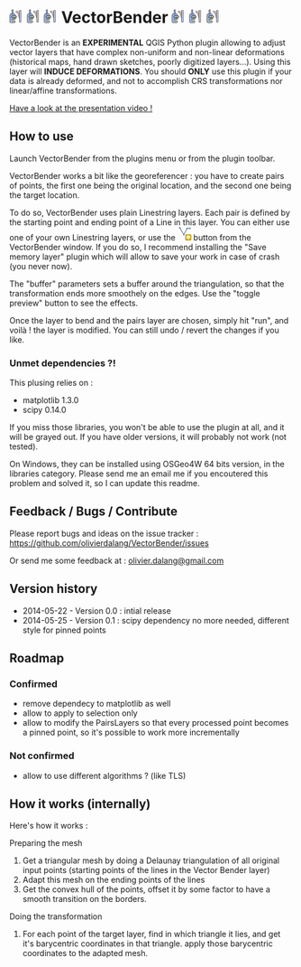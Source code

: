 # ![create pairs layers](resources/icon.png) ![create pairs layers](resources/icon.png) ![create pairs layers](resources/icon.png) VectorBender ![create pairs layers](resources/icon.png) ![create pairs layers](resources/icon.png) ![create pairs layers](resources/icon.png)

VectorBender is an __EXPERIMENTAL__ QGIS Python plugin allowing to adjust vector layers that have complex non-uniform and non-linear deformations (historical maps, hand drawn sketches, poorly digitized layers...). Using this layer will __INDUCE DEFORMATIONS__. You should __ONLY__ use this plugin if your data is already deformed, and not to accomplish CRS transformations nor linear/affine transformations.

[Have a look at the presentation video !](https://vimeo.com/96142479)


## How to use

Launch VectorBender from the plugins menu or from the plugin toolbar.

VectorBender works a bit like the georeferencer : you have to create pairs of points, the first one being the original location, and the second one being the target location.

To do so, VectorBender uses plain Linestring layers. Each pair is defined by the starting point and ending point of a Line in this layer.
You can either use one of your own Linestring layers, or use the ![create pairs layers](resources/mActionCaptureLine.png) button from the VectorBender window. If you do so, I recommend installing the "Save memory layer" plugin which will allow to save your work in case of crash (you never now).

The "buffer" parameters sets a buffer around the triangulation, so that the transformation ends more smoothely on the edges. Use the "toggle preview" button to see the effects.

Once the layer to bend and the pairs layer are chosen, simply hit "run", and voilà ! the layer is modified.
You can still undo / revert the changes if you like.


### Unmet dependencies ?!

This plusing relies on :

- matplotlib 1.3.0
- scipy 0.14.0

If you miss those libraries, you won't be able to use the plugin at all, and it will be grayed out.
If you have older versions, it will probably not work (not tested).

On Windows, they can be installed using OSGeo4W 64 bits version, in the libraries category.
Please send me an email me if you encoutered this problem and solved it, so I can update this readme.


## Feedback / Bugs / Contribute

Please report bugs and ideas on the issue tracker : https://github.com/olivierdalang/VectorBender/issues

Or send me some feedback at : olivier.dalang@gmail.com


## Version history

- 2014-05-22 - Version 0.0 : intial release
- 2014-05-25 - Version 0.1 : scipy dependency no more needed, different style for pinned points


## Roadmap

### Confirmed

- remove dependecy to matplotlib as well
- allow to apply to selection only
- allow to modify the PairsLayers so that every processed point becomes a pinned point, so it's possible to work more incrementally


### Not confirmed

- allow to use different algorithms ? (like TLS)


## How it works (internally)

Here's how it works :

Preparing the mesh

1. Get a triangular mesh by doing a Delaunay triangulation of all original input points (starting points of the lines in the Vector Bender layer)
2. Adapt this mesh on the ending points of the lines
3. Get the convex hull of the points, offset it by some factor to have a smooth transition on the borders.

Doing the transformation

1. For each point of the target layer, find in which triangle it lies, and get it's barycentric coordinates in that triangle. apply those barycentric coordinates to the adapted mesh.


